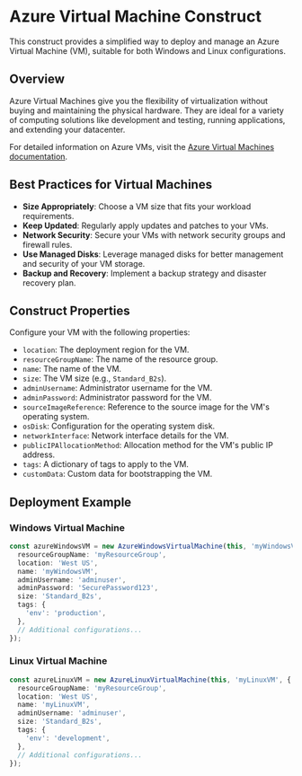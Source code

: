# Azure Virtual Machine Construct

This construct provides a simplified way to deploy and manage an Azure Virtual Machine (VM), suitable for both Windows and Linux configurations.

## Overview

Azure Virtual Machines give you the flexibility of virtualization without buying and maintaining the physical hardware. They are ideal for a variety of computing solutions like development and testing, running applications, and extending your datacenter.

For detailed information on Azure VMs, visit the [Azure Virtual Machines documentation](https://docs.microsoft.com/en-us/azure/virtual-machines/).

## Best Practices for Virtual Machines

- **Size Appropriately**: Choose a VM size that fits your workload requirements.
- **Keep Updated**: Regularly apply updates and patches to your VMs.
- **Network Security**: Secure your VMs with network security groups and firewall rules.
- **Use Managed Disks**: Leverage managed disks for better management and security of your VM storage.
- **Backup and Recovery**: Implement a backup strategy and disaster recovery plan.

## Construct Properties

Configure your VM with the following properties:

- `location`: The deployment region for the VM.
- `resourceGroupName`: The name of the resource group.
- `name`: The name of the VM.
- `size`: The VM size (e.g., `Standard_B2s`).
- `adminUsername`: Administrator username for the VM.
- `adminPassword`: Administrator password for the VM.
- `sourceImageReference`: Reference to the source image for the VM's operating system.
- `osDisk`: Configuration for the operating system disk.
- `networkInterface`: Network interface details for the VM.
- `publicIPAllocationMethod`: Allocation method for the VM's public IP address.
- `tags`: A dictionary of tags to apply to the VM.
- `customData`: Custom data for bootstrapping the VM.

## Deployment Example

### Windows Virtual Machine

```typescript
const azureWindowsVM = new AzureWindowsVirtualMachine(this, 'myWindowsVM', {
  resourceGroupName: 'myResourceGroup',
  location: 'West US',
  name: 'myWindowsVM',
  adminUsername: 'adminuser',
  adminPassword: 'SecurePassword123',
  size: 'Standard_B2s',
  tags: {
    'env': 'production',
  },
  // Additional configurations...
});
```


### Linux Virtual Machine

```typescript
const azureLinuxVM = new AzureLinuxVirtualMachine(this, 'myLinuxVM', {
  resourceGroupName: 'myResourceGroup',
  location: 'West US',
  name: 'myLinuxVM',
  adminUsername: 'adminuser',
  size: 'Standard_B2s',
  tags: {
    'env': 'development',
  },
  // Additional configurations...
});
```
